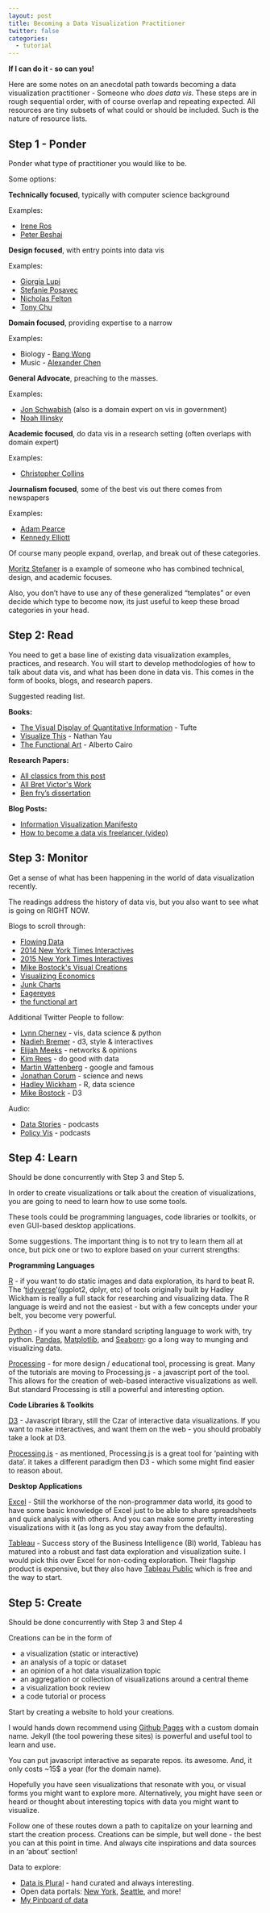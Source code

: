 ```yaml
---
layout: post
title: Becoming a Data Visualization Practitioner
twitter: false
categories:
  - tutorial
---
```


**If I can do it - so can you!**

Here are some notes on an anecdotal path towards becoming a data visualization practitioner -
Someone who _does data vis_. These steps are in rough sequential order, with of course overlap and repeating expected. All resources are tiny subsets of what could or should be included. Such is the nature of resource lists.

## Step 1 - Ponder

Ponder what type of practitioner you would like to be.

Some options:

**Technically focused**, typically with computer science background

Examples:

- [Irene Ros](http://www.ireneros.com/projects.html)
- [Peter Beshai](http://peterbeshai.com/academic/projects.html)

**Design focused**, with entry points into data vis

Examples:

- [Giorgia Lupi](http://giorgialupi.com/work)
- [Stefanie Posavec](http://www.stefanieposavec.co.uk/)
- [Nicholas Felton](http://feltron.com/)
- [Tony Chu](http://tonyhschu.ca/)

**Domain focused**, providing expertise to a narrow

Examples:

- Biology - [Bang Wong](http://clearscience.info/wp/)
- Music - [Alexander Chen](http://www.chenalexander.com/)

**General Advocate**, preaching to the masses.

Examples:

- [Jon Schwabish](http://policyviz.com/) (also is a domain expert on vis in government)
- [Noah Illinsky](http://complexdiagrams.com/)

**Academic focused**, do data vis in a research setting (often overlaps with domain expert)

Examples:

- [Christopher Collins](http://vialab.science.uoit.ca/portfolio/christopher-m-collins)

**Journalism focused**, some of the best vis out there comes from newspapers

Examples:

- [Adam Pearce](http://roadtolarissa.com/)
- [Kennedy Elliott](https://twitter.com/kennelliott)

Of course many people expand, overlap, and break out of these categories.

[Moritz Stefaner](http://truth-and-beauty.net/) is a example of someone who has combined technical, design, and academic focuses.

Also, you don’t have to use any of these generalized “templates” or even decide which type to become now, its just useful to keep these broad categories in your head.

## Step 2: Read

You need to get a base line of existing data visualization examples, practices, and research. You will start to develop methodologies of how to talk about data vis, and what has been done in data vis. This comes in the form of books, blogs, and research papers.

Suggested reading list.

**Books:**

- [The Visual Display of Quantitative Information](https://www.edwardtufte.com/tufte/books_vdqi) - Tufte
- [Visualize This](http://book.flowingdata.com/) - Nathan Yau
- [The Functional Art](http://www.thefunctionalart.com/p/about-book.html) - Alberto Cairo

**Research Papers:**

- [All classics from this post](http://fellinlovewithdata.com/guides/7-classic-foundational-vis-papers)
- [All Bret Victor's Work](http://worrydream.com/)
- [Ben fry’s dissertation](http://benfry.com/phd/dissertation-110323c.pdf)

**Blog Posts:**

- [Information Visualization Manifesto](http://www.visualcomplexity.com/vc/blog/?p=644)
- [How to become a data vis freelancer (video)](http://fellinlovewithdata.com/interviews/data-visualization-freelancin)

## Step 3: Monitor

Get a sense of what has been happening in the world of data visualization recently.

The readings address the history of data vis, but you also want to see what is going on RIGHT NOW.

Blogs to scroll through:

- [Flowing Data](http://flowingdata.com/)
- [2014 New York Times Interactives](http://www.nytimes.com/interactive/2014/12/29/us/year-in-interactive-storytelling.html)
- [2015 New York Times Interactives](http://www.nytimes.com/interactive/2015/us/year-in-interactive-storytelling.html)
- [Mike Bostock's Visual Creations](http://bl.ocks.org/mbostock)
- [Visualizing Economics](http://visualizingeconomics.com/)
- [Junk Charts](http://junkcharts.typepad.com/junk_charts/)
- [Eagereyes](https://eagereyes.org/)
- [the functional art](http://www.thefunctionalart.com/)

Additional Twitter People to follow:

- [Lynn Cherney](https://twitter.com/arnicas) - vis, data science & python
- [Nadieh Bremer](https://twitter.com/NadiehBremer) - d3, style & interactives
- [Elijah Meeks](https://twitter.com/Elijah_Meeks) - networks & opinions
- [Kim Rees](https://twitter.com/krees) - do good with data
- [Martin Wattenberg](https://twitter.com/wattenberg) - google and famous
- [Jonathan Corum](https://twitter.com/13pt) - science and news
- [Hadley Wickham](https://twitter.com/hadleywickham) - R, data science
- [Mike Bostock](https://twitter.com/mbostock) - D3

Audio:

- [Data Stories](http://datastori.es/) - podcasts
- [Policy Vis](http://policyviz.com/) - podcasts

## Step 4: Learn

Should be done concurrently with Step 3 and Step 5.

In order to create visualizations or talk about the creation of visualizations, you are going to need to learn how to use some tools.

These tools could be programming languages, code libraries or toolkits, or even GUI-based desktop applications.

Some suggestions. The important thing is to not try to learn them all at once, but pick one or two to explore based on your current strengths:

**Programming Languages**

[R](https://www.r-project.org/) - if you want to do static images and data exploration, its hard to beat R. The ‘[tidyverse](https://www.tidyverse.org/)’(ggplot2, dplyr, etc) of tools originally built by Hadley Wickham is really a full stack for researching and visualizing data. The R language is weird and not the easiest - but with a few concepts under your belt, you become very powerful.

[Python](https://www.python.org/) - if you want a more standard scripting language to work with, try python. [Pandas](http://pandas.pydata.org/), [Matplotlib](http://matplotlib.org/), and [Seaborn](https://seaborn.pydata.org/): go a long way to munging and visualizing data.

[Processing](https://processing.org/) - for more design / educational tool, processing is great. Many of the tutorials are moving to Processing.js - a javascript port of the tool. This allows for the creation of web-based interactive visualizations as well. But standard Processing is still a powerful and interesting option.

**Code Libraries & Toolkits**

[D3](https://d3js.org/) - Javascript library, still the Czar of interactive data visualizations. If you want to make interactives, and want them on the web - you should probably take a look at D3.

[Processing.js](http://processingjs.org/) - as mentioned, Processing.js is a great tool for ‘painting with data’. it takes a different paradigm then D3 - which some might find easier to reason about.

**Desktop Applications**

[Excel](https://office.live.com/start/Excel.aspx) - Still the workhorse of the non-programmer data world, its good to have some basic knowledge of Excel just to be able to share spreadsheets and quick analysis with others. And you can make some pretty interesting visualizations with it (as long as you stay away from the defaults).

[Tableau](http://www.tableau.com/) - Success story of the Business Intelligence (BI) world, Tableau has matured into a robust and fast data exploration and visualization suite. I would pick this over Excel for non-coding exploration. Their flagship product is expensive, but they also have [Tableau Public](https://public.tableau.com/s/) which is free and the way to start.

## Step 5: Create

Should be done concurrently with Step 3 and Step 4

Creations can be in the form of

- a visualization (static or interactive)
- an analysis of a topic or dataset
- an opinion of a hot data visualization topic
- an aggregation or collection of visualizations around a central theme
- a visualization book review
- a code tutorial or process

Start by creating a website to hold your creations.

I would hands down recommend using [Github Pages](https://pages.github.com/) with a custom domain name.
Jekyll (the tool powering these sites) is powerful and useful tool to learn and use.

You can put javascript interactive as separate repos. its awesome.
And, it only costs ~15\$ a year (for the domain name).

Hopefully you have seen visualizations that resonate with you, or visual forms you might want to explore more.
Alternatively, you might have seen or heard or thought about interesting topics with data you might want to visualize.

Follow one of these routes down a path to capitalize on your learning and start the creation process.
Creations can be simple, but well done - the best you can at this point in time.
And always cite inspirations and data sources in an ‘about’ section!

Data to explore:

- [Data is Plural](http://tinyletter.com/data-is-plural/archive) - hand curated and always interesting.
- Open data portals: [New York](https://data.cityofnewyork.us/data), [Seattle](https://data.seattle.gov/), and more!
- [My Pinboard of data](https://pinboard.in/u:vlandham/t:data/)
